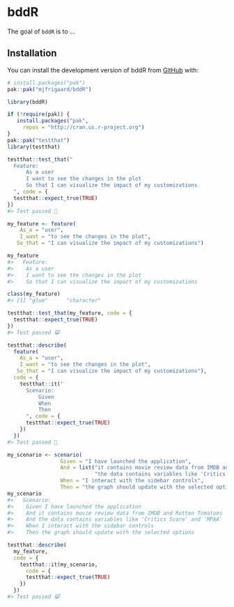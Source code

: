 
<!-- README.md is generated from README.Rmd. Please edit that file -->

# bddR

<!-- badges: start -->
<!-- badges: end -->

The goal of `bddR` is to …

## Installation

You can install the development version of bddR from
[GitHub](https://github.com/) with:

``` r
# install.packages("pak")
pak::pak("mjfrigaard/bddR")
```

``` r
library(bddR)
```

``` r
if (!require(pak)) {
   install.packages("pak", 
     repos = "http://cran.us.r-project.org")
}
pak::pak("testthat")
library(testthat)
```

``` r
testthat::test_that("
  Feature:
      As a user
      I want to see the changes in the plot
      So that I can visualize the impact of my customizations
  ", code = {
  testthat::expect_true(TRUE)
})
#> Test passed 🎊
```

``` r
my_feature <- feature(
    As_a = "user",
    I_want = "to see the changes in the plot", 
   So_that = "I can visualize the impact of my customizations")
```

``` r
my_feature
#>   Feature:
#>    As a user
#>    I want to see the changes in the plot
#>    So that I can visualize the impact of my customizations
```

``` r
class(my_feature)
#> [1] "glue"      "character"
```

``` r
testthat::test_that(my_feature, code = {
  testthat::expect_true(TRUE)
})
#> Test passed 😸
```

``` r
testthat::describe(
  feature(
    As_a = "user",
    I_want = "to see the changes in the plot", 
   So_that = "I can visualize the impact of my customizations"), 
  code = {
    testthat::it("
      Scenario: 
          Given 
          When 
          Then 
      ", code = {
      testthat::expect_true(TRUE)
    })
  })
#> Test passed 🥳
```

``` r
my_scenario <- scenario(
                 Given = "I have launched the application",
                 And = list("it contains movie review data from IMDB and Rotten Tomatoes",
                            "the data contains variables like 'Critics Score' and 'MPAA'"),
                 When = "I interact with the sidebar controls",
                 Then = "the graph should update with the selected options")
my_scenario
#>   Scenario:
#>    Given I have launched the application
#>    And it contains movie review data from IMDB and Rotten Tomatoes
#>    And the data contains variables like 'Critics Score' and 'MPAA'
#>    When I interact with the sidebar controls
#>    Then the graph should update with the selected options
```

``` r
testthat::describe(
  my_feature, 
  code = {
    testthat::it(my_scenario, 
      code = {
      testthat::expect_true(TRUE)
    })
  })
#> Test passed 😸
```

